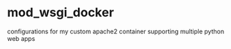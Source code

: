 # mod_wsgi_docker
configurations for my custom apache2 container supporting multiple python web apps
